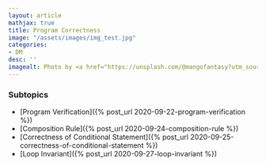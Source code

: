 ```yaml
---
layout: article
mathjax: true
title: Program Correctness
image: "/assets/images/img_test.jpg"
categories:
- DM
desc: '' 
imagealt: Photo by <a href="https://unsplash.com/@mangofantasy?utm_source=unsplash&utm_medium=referral&utm_content=creditCopyText">Tim Johnson</a> on <a href="https://unsplash.com/s/photos/logic?utm_source=unsplash&utm_medium=referral&utm_content=creditCopyText">Unsplash</a>
---
```


### Subtopics
- [Program Verification]({% post_url 2020-09-22-program-verification %})
- [Composition Rule]({% post_url 2020-09-24-composition-rule %})
- [Correctness of Conditional Statement]({% post_url 2020-09-25-correctness-of-conditional-statement %})
- [Loop Invariant]({% post_url 2020-09-27-loop-invariant %})